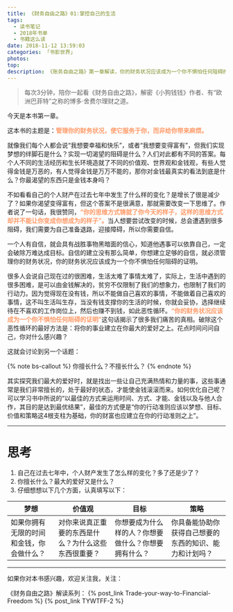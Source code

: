 ```yaml
---
title: 《财务自由之路》01:掌控自己的生活
tags:
  - 读书笔记
  - 2018年书单
  - 书籍这么读
date: 2018-11-12 13:59:03
categories: 「书影世界」
photos:
top:
description: 《账务自由之路》第一章解读，你的财务状况应该成为一个你不惧怕任何阻碍的证明，所有为金钱而做的妥协都可以改变
---
```

>每次3分钟，陪你一起看《财务自由之路》，解密《小狗钱钱》作者、有“欧洲巴菲特”之称的博多·舍费尔理财之道。

今天是本书第一章。

这本书的主题是：<font color="#FF9966">**管理你的财务状况，使它服务于你，而非给你带来麻烦。**</font>

就像我们每个人都会说“我想要幸福和快乐”，或者“我想要变得富有”，但我们实现梦想的绊脚石是什么？实现一切渴望的阻碍是什么？人们对此都有不同的答案。每个人不同的生活经历和生长环境造就了不同的价值观、世界观和金钱观，有些人觉得金钱是万恶的，有人觉得金钱是万万不能的，那你对金钱最真实的看法到底是什么？你最渴望的东西只是金钱本身吗？

不如看看自己的个人财产在过去七年中发生了什么样的变化？是增长了很是减少了？如果你渴望变得富有，但这个答案不是很满意，那就需要改变一下思维了。作者说了一句话，我很赞同，<font color="#FF9966">**“你的思维方式铸就了你今天的样子，这样的思维方式却并不能让你变成你想成为的样子”。**</font>当人想要尝试改变的时候，总会遭遇到很多阻碍，我们需要为自己准备退路，迎接障碍，所以你需要自信。

一个人有自信，就会具有战胜事物黑暗面的信心，知道他遇事可以依靠自己，一定会破除万难达成目标。自信的建立没有那么简单，你想建立足够的自信，就必须管理你的财务状况，你的财务状况应该成为一个你不惧怕任何阻碍的证明。

很多人会说自己现在过的很困难，生活太难了事情太难了，实际上，生活中遇到的很多困难，是可以由金钱解决的，贫穷不仅限制了我们的想象力，也限制了我们的行动力。因为觉得现在没有钱，所以不能做自己喜欢的事情，不能做着自己喜欢的事情，这不叫生活叫生存，当没有钱支撑你的生活的时候，你就会妥协，选择继续待在不喜欢的工作岗位上，然后也赚不到钱，如此恶性循环。<font color="#FF9966">**“你的财务状况应该成为一个你不惧怕任何阻碍的证明”**</font>这句话揭示了很多我们痛苦的真相。破除这个恶性循环的最好方法是：将你的事业建立在你最大的爱好之上。花点时间问问自己，你对什么感兴趣？

这就会讨论到另一个话题：

{% note bs-callout %} 你擅长什么？不擅长什么？ {% endnote %}

其实探究我们最大的爱好时，就是找出一些让自己充满热情和力量的事，这些事通常是我们非常擅长的，处于最好的状态，才能使金钱滚滚而来。如何优化自己呢？可以学习书中所说的“以最佳的方式来运用时间、方式、才能、金钱以及与他人合作，其目的是达到最优结果”，最佳的方式便是“你的行动准则应该以梦想、目标、价值和策略这4根支柱为基础，你的财富也应建立在你的行动准则之上”。

---

# 思考

1. 自己在过去七年中，个人财产发生了怎么样的变化？多了还是少了？
2. 你擅长什么？最大的爱好又是什么？
3. 仔细想想以下几个方面，认真填写以下：

梦想 | 价值观 | 目标 | 策略
-|-|-|-
如果你拥有无限的时间和金钱，你会做什么？|对你来说真正重要的东西是什么？为什么这些东西很重要？|你想要成为什么样的人？你想要做什么？你想要拥有什么？|你具备能协助你获得自己想要的东西的知识、能力和计划吗？

---
如果你对本书感兴趣，欢迎关注我，关注：

《财务自由之路》解读系列：
{% post_link Trade-your-way-to-Financial-Freedom %}
{% post_link TYWTFF-2 %}
